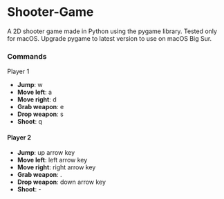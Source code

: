 # Shooter-Game
A 2D shooter game made in Python using the pygame library. Tested only for macOS. Upgrade pygame to latest version to use on macOS Big Sur.


### Commands
Player 1
- __Jump__: w
- __Move left__: a
- __Move right__: d
- __Grab weapon__: e
- __Drop weapon__: s
- __Shoot__: q


#### Player 2
- __Jump__: up arrow key
- __Move left__: left arrow key
- __Move right__: right arrow key
- __Grab weapon__: .
- __Drop weapon__: down arrow key
- __Shoot__: -
